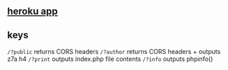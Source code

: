 ## [heroku app](https://boiling-castle-92735.herokuapp.com)

## keys
`/?public` returns CORS headers
`/?author` returns CORS headers + outputs z7a h4
`/?print` outputs index.php file contents
`/?info` outputs phpinfo()
